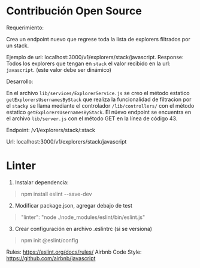 # Contribución Open Source


Requerimiento:

Crea un endpoint nuevo que regrese toda la lista de explorers filtrados por un stack.

Ejemplo de url: localhost:3000/v1/explorers/stack/javascript.
Response: Todos los explorers que tengan en `stack` el valor recibido en la url: `javascript`. (este valor debe ser dinámico)

Desarrollo:

En el archivo `lib/services/ExplorerService.js` se creo el método estatico `getExplorersUsernamesByStack` que realiza la funcionalidad de filtracion por el `stack`y se llama mediante el controlador `/lib/controllers/` con el método estatico `getExplorersUsernamesByStack`.
El núevo endpoint se encuentra en el archivo `lib/server.js` con el método GET en la línea de código 43. 

Endpoint: /v1/explorers/stack/:stack  

Url: localhost:3000/v1/explorers/stack/javascript 











# Linter

1. Instalar dependencia:

> npm install eslint --save-dev

2. Modificar package.json, agregar debajo de test

> "linter": "node ./node_modules/eslint/bin/eslint.js"

3. Crear configuración en archivo .eslintrc (si se versiona)

> npm init @eslint/config

Rules: https://eslint.org/docs/rules/
Airbnb Code Style: https://github.com/airbnb/javascript
